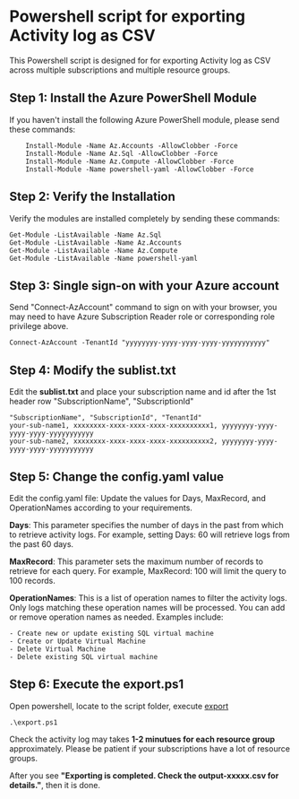 #  Powershell script for exporting Activity log as CSV
This Powershell script is designed for for exporting Activity log as CSV across multiple subscriptions and multiple resource groups.


##  Step 1: Install the Azure PowerShell Module
If you haven't install the following Azure PowerShell module, please send these commands:

```
    Install-Module -Name Az.Accounts -AllowClobber -Force
    Install-Module -Name Az.Sql -AllowClobber -Force
    Install-Module -Name Az.Compute -AllowClobber -Force
    Install-Module -Name powershell-yaml -AllowClobber -Force
```

##  Step 2: Verify the Installation
Verify the modules are installed completely by sending these commands:
```
Get-Module -ListAvailable -Name Az.Sql
Get-Module -ListAvailable -Name Az.Accounts
Get-Module -ListAvailable -Name Az.Compute
Get-Module -ListAvailable -Name powershell-yaml
```   

##  Step 3: Single sign-on with your Azure account
Send "Connect-AzAccount" command to sign on with your browser, you may need to have Azure Subscription Reader role or corresponding role privilege above.

```
Connect-AzAccount -TenantId "yyyyyyyy-yyyy-yyyy-yyyy-yyyyyyyyyyy"
``` 

##  Step 4: Modify the sublist.txt
Edit the **sublist.txt** and place your subscription name and id after the 1st header row "SubscriptionName", "SubscriptionId"
```
"SubscriptionName", "SubscriptionId", "TenantId"
your-sub-name1, xxxxxxxx-xxxx-xxxx-xxxx-xxxxxxxxxx1, yyyyyyyy-yyyy-yyyy-yyyy-yyyyyyyyyyy
your-sub-name2, xxxxxxxx-xxxx-xxxx-xxxx-xxxxxxxxxx2, yyyyyyyy-yyyy-yyyy-yyyy-yyyyyyyyyyy
```  
##  Step 5: Change the config.yaml value
Edit the config.yaml file: Update the values for Days, MaxRecord, and OperationNames according to your requirements.

**Days**: This parameter specifies the number of days in the past from which to retrieve activity logs. For example, setting Days: 60 will retrieve logs from the past 60 days.

**MaxRecord**: This parameter sets the maximum number of records to retrieve for each query. For example, MaxRecord: 100 will limit the query to 100 records.

**OperationNames**: This is a list of operation names to filter the activity logs. Only logs matching these operation names will be processed. You can add or remove operation names as needed. Examples include:

```
- Create new or update existing SQL virtual machine
- Create or Update Virtual Machine
- Delete Virtual Machine
- Delete existing SQL virtual machine
```

##  Step 6: Execute the export.ps1
Open powershell, locate to the script folder, execute  [export](export.ps1)
``` 
.\export.ps1
``` 

Check the activity log may takes **1-2 minutues for each resource group** approximately. Please be patient if your subscriptions have a lot of resource groups.

After you see **"Exporting is completed. Check the output-xxxxx.csv for details."**, then it is done.

